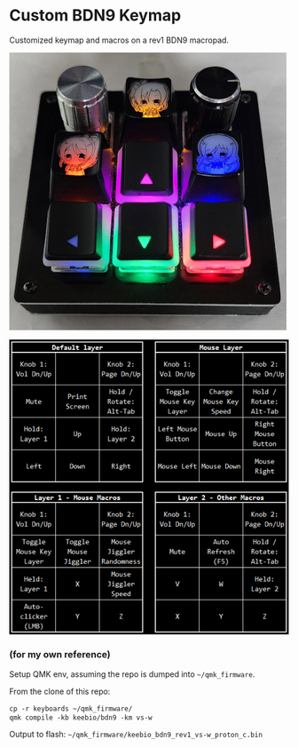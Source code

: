
# Custom BDN9 Keymap
Customized keymap and macros on a rev1 BDN9 macropad.

![BDN9](docs/bdn9.png)

![BDN9 Mapping](docs/map.png)

### (for my own reference)
Setup QMK env, assuming the repo is dumped into `~/qmk_firmware`.

From the clone of this repo:

	cp -r keyboards ~/qmk_firmware/
	qmk compile -kb keebio/bdn9 -km vs-w

Output to flash: `~/qmk_firmware/keebio_bdn9_rev1_vs-w_proton_c.bin`